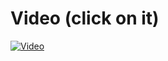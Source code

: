 # Video (click on it)

[![Video](https://img.youtube.com/vi/VsM3OkyIuL0/0.jpg)](https://www.youtube.com/watch?v=VsM3OkyIuL0)
